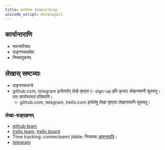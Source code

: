 ```yaml
---
title: कार्यारम्भः Onboarding
unicode_script: devanagari
---
```


## कार्यान्तराणि
- भवनपरिचयः
- सङ्गणकप्रवेशः
- नियमसूचनम्

## लेखास् स्रष्टव्याः
- सङ्गणकयन्त्रे
- github.com, telegram इत्येतयोर् लेखे सृष्ट्वा (- sign-up इति कृत्वा) लेखानामनी सूचयतु। ततः कार्यस्वरूपं वदिष्यामि।
  - github.com, telegram, trello.com इत्येतेषु लेखां सृष्ट्वा लेखानामानि सूचयतु।

### लेखा-सङ्ग्रहणम्
- [github team](https://github.com/orgs/sanskrit/teams/dyuganga)
- [trello team](https://trello.com/vidvanmantrinah), [trello board](https://trello.com/b/d4dANdrD/%E0%A4%A6%E0%A5%8D%E0%A4%AF%E0%A5%81%E0%A4%97%E0%A4%99%E0%A5%8D%E0%A4%97%E0%A4%BE-dyuganga)
- Time tracking: connecteam/ jibble: नियामक [आमन्त्रयति](https://app.jibble.io/#people)।
- [telegram](https://t.me/joinchat/IJu_Tkpqm1qdMjEPhCy8Dg)
